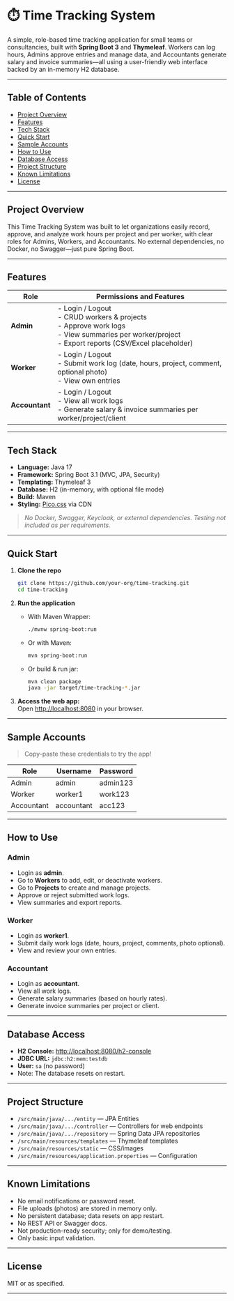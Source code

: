 # ⏱️ Time Tracking System

A simple, role-based time tracking application for small teams or consultancies, built with **Spring Boot 3** and **Thymeleaf**. Workers can log hours, Admins approve entries and manage data, and Accountants generate salary and invoice summaries—all using a user-friendly web interface backed by an in-memory H2 database.

---

## Table of Contents

- [Project Overview](#project-overview)
- [Features](#features)
- [Tech Stack](#tech-stack)
- [Quick Start](#quick-start)
- [Sample Accounts](#sample-accounts)
- [How to Use](#how-to-use)
- [Database Access](#database-access)
- [Project Structure](#project-structure)
- [Known Limitations](#known-limitations)
- [License](#license)

---

## Project Overview

This Time Tracking System was built to let organizations easily record, approve, and analyze work hours per project and per worker, with clear roles for Admins, Workers, and Accountants. No external dependencies, no Docker, no Swagger—just pure Spring Boot.

---

## Features

| Role          | Permissions and Features                                                         |
|---------------|----------------------------------------------------------------------------------|
| **Admin**     | - Login / Logout <br> - CRUD workers & projects <br> - Approve work logs <br> - View summaries per worker/project <br> - Export reports (CSV/Excel placeholder) |
| **Worker**    | - Login / Logout <br> - Submit work log (date, hours, project, comment, optional photo) <br> - View own entries |
| **Accountant**| - Login / Logout <br> - View all work logs <br> - Generate salary & invoice summaries per worker/project/client |

---

## Tech Stack

- **Language:** Java 17
- **Framework:** Spring Boot 3.1 (MVC, JPA, Security)
- **Templating:** Thymeleaf 3
- **Database:** H2 (in-memory, with optional file mode)
- **Build:** Maven
- **Styling:** [Pico.css](https://picocss.com/) via CDN

> _No Docker, Swagger, Keycloak, or external dependencies. Testing not included as per requirements._

---

## Quick Start

1. **Clone the repo**

    ```bash
    git clone https://github.com/your-org/time-tracking.git
    cd time-tracking
    ```

2. **Run the application**

    - With Maven Wrapper:
      ```bash
      ./mvnw spring-boot:run
      ```
    - Or with Maven:
      ```bash
      mvn spring-boot:run
      ```
    - Or build & run jar:
      ```bash
      mvn clean package
      java -jar target/time-tracking-*.jar
      ```

3. **Access the web app:**  
   Open [http://localhost:8080](http://localhost:8080) in your browser.

---

## Sample Accounts

> Copy-paste these credentials to try the app!

| Role        | Username    | Password   |
|-------------|-------------|------------|
| Admin       | admin       | admin123   |
| Worker      | worker1     | work123    |
| Accountant  | accountant  | acc123     |

---

## How to Use

### Admin

- Login as **admin**.
- Go to **Workers** to add, edit, or deactivate workers.
- Go to **Projects** to create and manage projects.
- Approve or reject submitted work logs.
- View summaries and export reports.

### Worker

- Login as **worker1**.
- Submit daily work logs (date, hours, project, comments, photo optional).
- View and review your own entries.

### Accountant

- Login as **accountant**.
- View all work logs.
- Generate salary summaries (based on hourly rates).
- Generate invoice summaries per project or client.

---

## Database Access

- **H2 Console:** [http://localhost:8080/h2-console](http://localhost:8080/h2-console)
- **JDBC URL:** `jdbc:h2:mem:testdb`
- **User:** `sa` (no password)
- Note: The database resets on restart.

---

## Project Structure

- `/src/main/java/.../entity` — JPA Entities
- `/src/main/java/.../controller` — Controllers for web endpoints
- `/src/main/java/.../repository` — Spring Data JPA repositories
- `/src/main/resources/templates` — Thymeleaf templates
- `/src/main/resources/static` — CSS/images
- `/src/main/resources/application.properties` — Configuration

---

## Known Limitations

- No email notifications or password reset.
- File uploads (photos) are stored in memory only.
- No persistent database; data resets on app restart.
- No REST API or Swagger docs.
- Not production-ready security; only for demo/testing.
- Only basic input validation.

---

## License

MIT or as specified.

---


